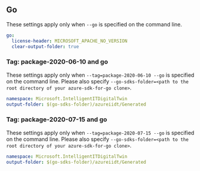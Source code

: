 ## Go

These settings apply only when `--go` is specified on the command line.

```yaml $(go)
go:
  license-header: MICROSOFT_APACHE_NO_VERSION
  clear-output-folder: true
```

### Tag: package-2020-06-10 and go

These settings apply only when `--tag=package-2020-06-10 --go` is specified on the command line.
Please also specify `--go-sdks-folder=<path to the root directory of your azure-sdk-for-go clone>`.

```yaml $(tag) == 'package-2020-06-10' && $(go)
namespace: Microsoft.IntelligentITDigitalTwin
output-folder: $(go-sdks-folder)/azureiidt/Generated
```

### Tag: package-2020-07-15 and go

These settings apply only when `--tag=package-2020-07-15 --go` is specified on the command line.
Please also specify `--go-sdks-folder=<path to the root directory of your azure-sdk-for-go clone>`.

```yaml $(tag) == 'package-2020-07-15' && $(go)
namespace: Microsoft.IntelligentITDigitalTwin
output-folder: $(go-sdks-folder)/azureiidt/Generated
```
